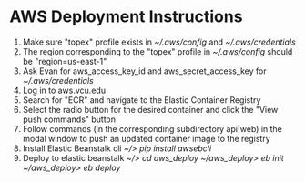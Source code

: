 # AWS Deployment Instructions
1) Make sure "topex" profile exists in *~/.aws/config* and *~/.aws/credentials*
2) The region corresponding to the "topex" profile in *~/.aws/config* should be "region=us-east-1"
3) Ask Evan for aws_access_key_id and aws_secret_access_key for *~/.aws/credentials*
4) Log in to aws.vcu.edu
5) Search for "ECR" and navigate to the Elastic Container Registry
6) Select the radio button for the desired container and click the "View push commands" button
7) Follow commands (in the corresponding subdirectory api|web) in the modal window to push an updated container image to the registry
8) Install Elastic Beanstalk cli 
    *~/> pip install awsebcli*
9) Deploy to elastic beanstalk
    *~/> cd aws_deploy*
    *~/aws_deploy> eb init*
    *~/aws_deploy> eb deploy*
